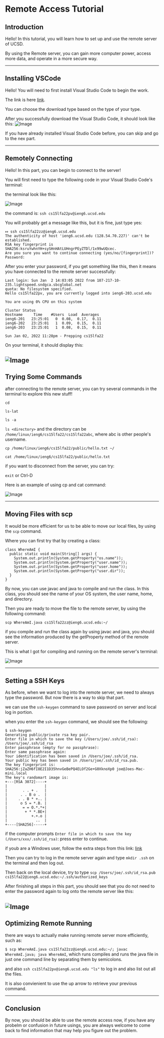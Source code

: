 # Remote Access Tutorial

## Introduction
Hello! In this tutorial, you will learn how to set up and use the remote server of UCSD.

By using the Remote server, you can gain more computer power, access more data, and operate in a more secure way.

---
## Installing VSCode
Hello! You will need to first install Visual Studio Code to begin the work.

The link is here [link](https://code.visualstudio.com/download). 

You can choose the download type based on the type of your type.

After you successfully download the Visual Studio Code, it should look like this:
![Image](https://github.com/JasonDai1219/cse15l-lab-reports/blob/main/VS%20Code.png)

If you have already installed Visual Studio Code before, you can skip and go to the nex part.

---
## Remotely Connecting
Hello! In this part, you can begin to connect to the server!

You will first need to type the following code in your Visual Studio Code's terminal:

the terminal look like this:

![Image](https://github.com/JasonDai1219/cse15l-lab-reports/blob/main/Terminal.png)

the command is:
`ssh cs15lfa22pv@ieng6.ucsd.edu`

You will probably get a message like this, but it is fine, just type yes:
```
⤇ ssh cs15lfa22zz@ieng6.ucsd.edu
The authenticity of host 'ieng6.ucsd.edu (128.54.70.227)' can't be established.
RSA key fingerprint is SHA256:ksruYwhnYH+sySHnHAtLUHngrPEyZTDl/1x99wUQcec.
Are you sure you want to continue connecting (yes/no/[fingerprint])?
Password:
```

After you enter your password, if you get something like this, then it means you have connected to the remote server successfully:
```
Last login: Sun Jan  2 14:03:05 2022 from 107-217-10-235.lightspeed.sndgca.sbcglobal.net
quota: No filesystem specified.
Hello cs15lfa22pv, you are currently logged into ieng6-203.ucsd.edu

You are using 0% CPU on this system

Cluster Status 
Hostname     Time    #Users  Load  Averages  
ieng6-201   23:25:01   0  0.08,  0.17,  0.11
ieng6-202   23:25:01   1  0.09,  0.15,  0.11
ieng6-203   23:25:01   1  0.08,  0.15,  0.11

Sun Jan 02, 2022 11:28pm - Prepping cs15lfa22
```

On your terminal, it should display this:

![Image](https://github.com/JasonDai1219/cse15l-lab-reports/blob/main/Remote.png)
---
## Trying Some Commands
after connecting to the remote server, you can try several commands in the terminal to explore this new stuff!

`cd`

`ls-lat`

`ls -a`

`ls <directory>` and the directory can be `/home/linux/ieng6/cs15lfa22/cs15lfa22abc`, where abc is other people's username.

`cp /home/linux/ieng6/cs15lfa22/public/hello.txt ~/`

`cat /home/linux/ieng6/cs15lfa22/public/hello.txt`

if you want to disconnect from the server, you can try:

`exit` or Ctrl-D

Here is an example of using cp and cat command:


![Image](https://github.com/JasonDai1219/cse15l-lab-reports/blob/main/Commands.png)


---
## Moving Files with scp
It would be more efficient for us to be able to move our local files, by using the `scp` command.

Where you can first try that by creating a class:

```
class WhereAmI {
  public static void main(String[] args) {
    System.out.println(System.getProperty("os.name"));
    System.out.println(System.getProperty("user.name"));
    System.out.println(System.getProperty("user.home"));
    System.out.println(System.getProperty("user.dir"));
  }
}
```
By now, you can use javac and java to compile and run the class. In this class, you should see the name of your OS system, the user name, home, and directory.

Then you are ready to move the file to the remote server, by using the following command:

`scp WhereAmI.java cs15lfa22zz@ieng6.ucsd.edu:~/`

if you compile and run the class again by using javac and java, you should see the information produced by the getProperty method of the remote server.

This is what I got for compiling and running on the remote server's terminal:

![Image](https://github.com/JasonDai1219/cse15l-lab-reports/blob/main/File.png)

---
## Setting a SSH Keys
As before, when we want to log into the remote server, we need to always type the password. But now there is a way to skip that part.

we can use the `ssh-keygen` command to save password on server and local log in portion.

when you enter the `ssh-keygen` command, we should see the following:

```
$ ssh-keygen
Generating public/private rsa key pair.
Enter file in which to save the key (/Users/joe/.ssh/id_rsa): /Users/joe/.ssh/id_rsa
Enter passphrase (empty for no passphrase): 
Enter same passphrase again: 
Your identification has been saved in /Users/joe/.ssh/id_rsa.
Your public key has been saved in /Users/joe/.ssh/id_rsa.pub.
The key fingerprint is:
SHA256:jZaZH6fI8E2I1D35hnvGeBePQ4ELOf2Ge+G0XknoXp0 joe@Joes-Mac-mini.local
The key's randomart image is:
+---[RSA 3072]----+
|                 |
|       . . + .   |
|      . . B o .  |
|     . . B * +.. |
|      o S = *.B. |
|       = = O.*.*+|
|        + * *.BE+|
|           +.+.o |
|             ..  |
+----[SHA256]-----+
```

if the computer prompts `Enter file in which to save the key (/Users/xxx/.ssh/id_rsa)`: press enter to continue.

if youb are a Windows user, follow the extra steps from this link:
[link]( https://docs.microsoft.com/en-us/windows-server/administration/openssh/openssh_keymanagement#user-key-generation)

Then you can try to log in the remote server again and type `mkdir .ssh` on the terminal and then log out.

Then back on the local device, try to type `scp /Users/joe/.ssh/id_rsa.pub cs15lfa22@ieng6.ucsd.edu:~/.ssh/authorized_keys`

After finishing all steps in this part, you should see that you do not need to enter the password again to log onto the remote server like this:

![Image](https://github.com/JasonDai1219/cse15l-lab-reports/blob/main/Key.png)
---
## Optimizing Remote Running

there are ways to actually make running remote server more efficiently, such as:

`$ scp WhereAmI.java cs15lfa22zz@ieng6.ucsd.edu:~/; javac WhereAmI.java; java WhereAmI`, which runs compiles and runs the java file in just one command line by separating them by semicolons.

and also `ssh cs15lfa22pv@ieng6.ucsd.edu "ls"` to log in and also list out all the files.

It is also convienient to use the up arrow to retrieve your previous command.

---
## Conclusion
By now, you should be able to use the remote access now, if you have any probelm or confusion in future usings, you are always welcome to come back to find information that may help you figure out the problem.
